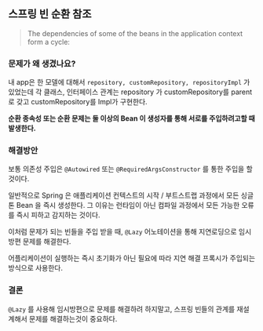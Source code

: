 ## 스프링 빈 순환 참조
> The dependencies of some of the beans in the application context form a cycle:

### 문제가 왜 생겼나요?
내 app은 한 모델에 대해서 `repository, customRepository, repositoryImpl` 가 있었는데 각 클래스, 인터페이스 관계는 repository 가 customRepository를 parent 로 갖고 customRepository를 Impl가 구현한다.

**순환 종속성 또는 순환 문제는 둘 이상의 Bean 이 생성자를 통해 서로를 주입하려고할 때 발생한다.**

### 해결방안
보통 의존성 주입은 `@Autowired` 또는 `@RequiredArgsConstructor` 를 통한 주입을 할 것이다.

일반적으로 Spring 은 애플리케이션 컨텍스트의 시작 / 부트스트랩 과정에서 모든 싱글톤 Bean 을 즉시 생성한다. 그 이유는 런타임이 아닌 컴파일 과정에서 모든 가능한 오류를 즉시 피하고 감지하는 것이다.

이처럼 문제가 되는 빈들을 주입 받을 때, `@Lazy` 어노테이션을 통해 지연로딩으로 임시방편 문제를 해결한다.

어플리케이션이 실행하는 즉시 초기화가 아닌 필요에 따라 지연 해결 프록시가 주입되는 방식으로 사용한다.

### 결론
`@Lazy` 를 사용해 임시방편으로 문제를 해결하려 하지말고, 스프링 빈들의 관계를 재설계해서 문제를 해결하는것이 중요하다.
